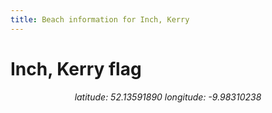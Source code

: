 ```yaml
---
title: Beach information for Inch, Kerry
---
```

# Inch, Kerry <span class="material-icons" color="blue">flag</span>

<div align="center"><i>latitude: 52.13591890 longitude: -9.98310238</i></div>